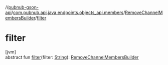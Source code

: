 //[pubnub-gson-api](../../../index.md)/[com.pubnub.api.java.endpoints.objects_api.members](../index.md)/[RemoveChannelMembersBuilder](index.md)/[filter](filter.md)

# filter

[jvm]\
abstract fun [filter](filter.md)(filter: [String](https://docs.oracle.com/javase/8/docs/api/java/lang/String.html)): [RemoveChannelMembersBuilder](index.md)

